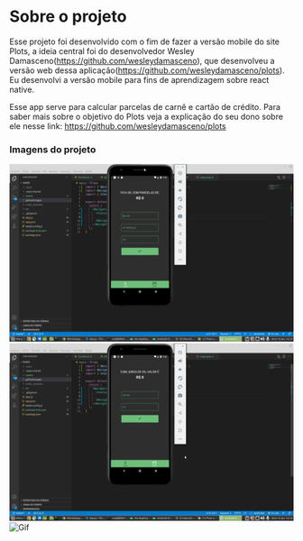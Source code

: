 # Sobre o projeto

Esse projeto foi desenvolvido com o fim de fazer a versão mobile do site Plots, a ideia central foi do desenvolvedor Wesley Damasceno(https://github.com/wesleydamasceno), que desenvolveu a versão web dessa aplicação(https://github.com/wesleydamasceno/plots). Eu desenvolvi a versão mobile para fins de aprendizagem sobre react native.

Esse app serve para calcular parcelas de carnê e cartão de crédito. Para saber mais sobre o objetivo do Plots veja a explicação do seu dono sobre ele nesse link: https://github.com/wesleydamasceno/plots

### Imagens do projeto

![Carnets](./githubImages/Carnets1.png)
![Card](./githubImages/Card1.png)
![Gif](./githubImages/projectGif.gif)